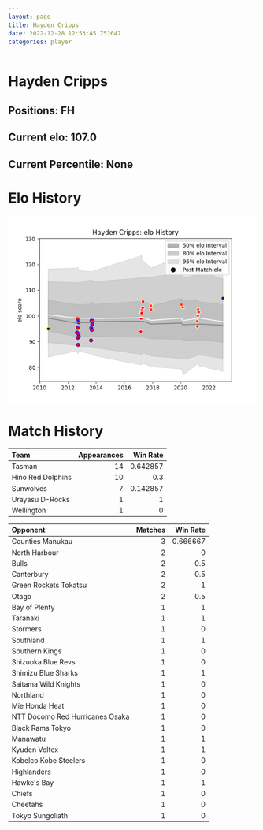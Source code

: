 ```yaml
---  
layout: page  
title: Hayden Cripps  
date: 2022-12-28 12:53:45.751647  
categories: player  
---
```

# Hayden Cripps

## Positions: FH

## Current elo: 107.0

## Current Percentile: None

# Elo History


![elo history](history_HaydenCripps.png)
# Match History


| Team              |   Appearances |   Win Rate |
|:------------------|--------------:|-----------:|
| Tasman            |            14 |   0.642857 |
| Hino Red Dolphins |            10 |   0.3      |
| Sunwolves         |             7 |   0.142857 |
| Urayasu D-Rocks   |             1 |   1        |
| Wellington        |             1 |   0        |

| Opponent                        |   Matches |   Win Rate |
|:--------------------------------|----------:|-----------:|
| Counties Manukau                |         3 |   0.666667 |
| North Harbour                   |         2 |   0        |
| Bulls                           |         2 |   0.5      |
| Canterbury                      |         2 |   0.5      |
| Green Rockets Tokatsu           |         2 |   1        |
| Otago                           |         2 |   0.5      |
| Bay of Plenty                   |         1 |   1        |
| Taranaki                        |         1 |   1        |
| Stormers                        |         1 |   0        |
| Southland                       |         1 |   1        |
| Southern Kings                  |         1 |   0        |
| Shizuoka Blue Revs              |         1 |   0        |
| Shimizu Blue Sharks             |         1 |   1        |
| Saitama Wild Knights            |         1 |   0        |
| Northland                       |         1 |   0        |
| Mie Honda Heat                  |         1 |   0        |
| NTT Docomo Red Hurricanes Osaka |         1 |   0        |
| Black Rams Tokyo                |         1 |   0        |
| Manawatu                        |         1 |   1        |
| Kyuden Voltex                   |         1 |   1        |
| Kobelco Kobe Steelers           |         1 |   0        |
| Highlanders                     |         1 |   0        |
| Hawke's Bay                     |         1 |   1        |
| Chiefs                          |         1 |   0        |
| Cheetahs                        |         1 |   0        |
| Tokyo Sungoliath                |         1 |   0        |